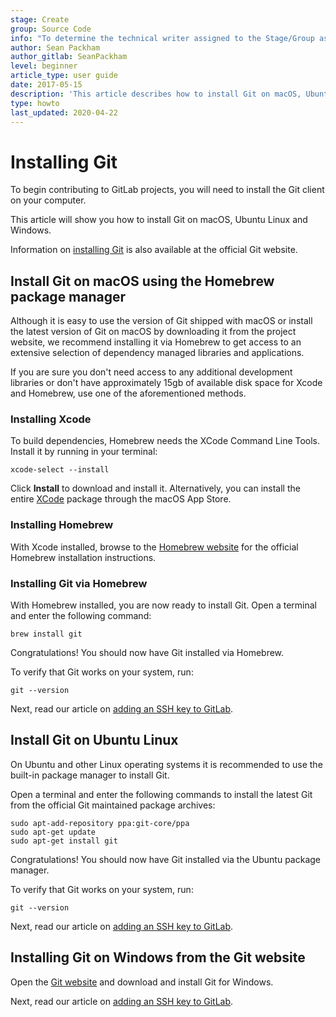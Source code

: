 ```yaml
---
stage: Create
group: Source Code
info: "To determine the technical writer assigned to the Stage/Group associated with this page, see https://about.gitlab.com/handbook/engineering/ux/technical-writing/#designated-technical-writers"
author: Sean Packham
author_gitlab: SeanPackham
level: beginner
article_type: user guide
date: 2017-05-15
description: 'This article describes how to install Git on macOS, Ubuntu Linux and Windows.'
type: howto
last_updated: 2020-04-22
---
```


# Installing Git

To begin contributing to GitLab projects,
you will need to install the Git client on your computer.

This article will show you how to install Git on macOS, Ubuntu Linux and Windows.

Information on [installing Git](https://git-scm.com/book/en/v2/Getting-Started-Installing-Git)
is also available at the official Git website.

## Install Git on macOS using the Homebrew package manager

Although it is easy to use the version of Git shipped with macOS
or install the latest version of Git on macOS by downloading it from the project website,
we recommend installing it via Homebrew to get access to
an extensive selection of dependency managed libraries and applications.

If you are sure you don't need access to any additional development libraries
or don't have approximately 15gb of available disk space for Xcode and Homebrew,
use one of the aforementioned methods.

### Installing Xcode

To build dependencies, Homebrew needs the XCode Command Line Tools. Install
it by running in your terminal:

```shell
xcode-select --install
```

Click **Install** to download and install it. Alternatively, you can install
the entire [XCode](https://developer.apple.com/xcode/) package through the
macOS App Store.

### Installing Homebrew

With Xcode installed, browse to the [Homebrew website](https://brew.sh/index.html)
for the official Homebrew installation instructions.

### Installing Git via Homebrew

With Homebrew installed, you are now ready to install Git.
Open a terminal and enter the following command:

```shell
brew install git
```

Congratulations! You should now have Git installed via Homebrew.

To verify that Git works on your system, run:

```shell
git --version
```

Next, read our article on [adding an SSH key to GitLab](../../../ssh/README.md).

## Install Git on Ubuntu Linux

On Ubuntu and other Linux operating systems
it is recommended to use the built-in package manager to install Git.

Open a terminal and enter the following commands
to install the latest Git from the official Git maintained package archives:

```shell
sudo apt-add-repository ppa:git-core/ppa
sudo apt-get update
sudo apt-get install git
```

Congratulations! You should now have Git installed via the Ubuntu package manager.

To verify that Git works on your system, run:

```shell
git --version
```

Next, read our article on [adding an SSH key to GitLab](../../../ssh/README.md).

## Installing Git on Windows from the Git website

Open the [Git website](https://git-scm.com/) and download and install Git for Windows.

Next, read our article on [adding an SSH key to GitLab](../../../ssh/README.md).

<!-- ## Troubleshooting

Include any troubleshooting steps that you can foresee. If you know beforehand what issues
one might have when setting this up, or when something is changed, or on upgrading, it's
important to describe those, too. Think of things that may go wrong and include them here.
This is important to minimize requests for support, and to avoid doc comments with
questions that you know someone might ask.

Each scenario can be a third-level heading, e.g. `### Getting error message X`.
If you have none to add when creating a doc, leave this section in place
but commented out to help encourage others to add to it in the future. -->
